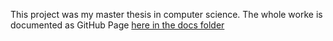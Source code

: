 This project was my master thesis in computer science. The whole worke is documented as GitHub Page [here in the docs folder](http://shaman-apprentice.github.io/Metos3dPrototyp/)